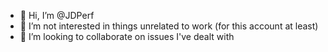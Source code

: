 - 👋 Hi, I’m @JDPerf
- 👀 I’m not interested in things unrelated to work (for this account at least)
- 💞️ I’m looking to collaborate on issues I've dealt with


<!---
JDPerf/JDPerf is a ✨ special ✨ repository because its `README.md` (this file) appears on your GitHub profile.
You can click the Preview link to take a look at your changes.
--->
